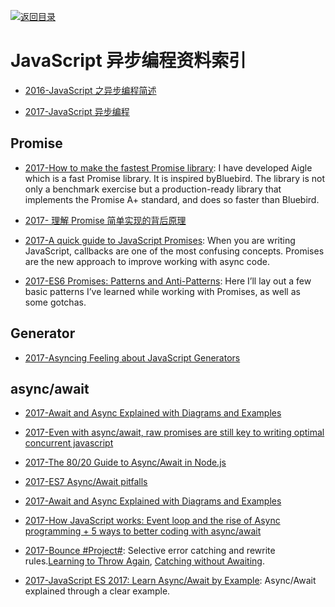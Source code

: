 [![返回目录](https://parg.co/UGo)](https://parg.co/b4z)

# JavaScript 异步编程资料索引

* [2016-JavaScript 之异步编程简述](http://blog.codingplayboy.com/2016/01/20/js_async_intro/)

* [2017-JavaScript 异步编程](http://blog.codingplayboy.com/2017/04/25/js_async/)

## Promise

* [2017-How to make the fastest Promise library](https://parg.co/bhz): I have
  developed Aigle which is a fast Promise library. It is inspired byBluebird.
  The library is not only a benchmark exercise but a production-ready library
  that implements the Promise A+ standard, and does so faster than Bluebird.

* [2017- 理解 Promise 简单实现的背后原理](http://bupt-hjm.github.io/2017/03/23/study-promise/)

* [2017-A quick guide to JavaScript Promises](https://dev.to/dkundel/a-quick-guide-to-javascript-promises):
  When you are writing JavaScript, callbacks are one of the most confusing
  concepts. Promises are the new approach to improve working with async code.

* [2017-ES6 Promises: Patterns and Anti-Patterns](https://parg.co/UYb): Here
  I’ll lay out a few basic patterns I’ve learned while working with Promises, as
  well as some gotchas.

## Generator

* [2017-Asyncing Feeling about JavaScript Generators](https://www.bignerdranch.com/blog/asyncing-feeling-about-javascript-generators/)

## async/await

* [2017-Await and Async Explained with Diagrams and Examples](http://nikgrozev.com/2017/10/01/async-await/)

* [2017-Even with async/await, raw promises are still key to writing optimal concurrent javascript](https://medium.com/@bluepnume/even-with-async-await-you-probably-still-need-promises-9b259854c161#.w1k2udirb)

* [2017-The 80/20 Guide to Async/Await in Node.js](http://6me.us/jIIzOs)

* [2017-ES7 Async/Await pitfalls](https://medium.com/@matansokolovsky/es7-async-await-pitfalls-d24331388a70#.xkeyncsca)

* [2017-Await and Async Explained with Diagrams and Examples](http://nikgrozev.com/2017/10/01/async-await/#composite-promises)

* [2017-How JavaScript works: Event loop and the rise of Async programming + 5 ways to better coding with async/await](https://parg.co/UGj)

* [2017-Bounce #Project#](https://github.com/hapijs/bounce): Selective error
  catching and rewrite
  rules.[Learning to Throw Again](https://medium.com/@eranhammer/learning-to-throw-again-79b498504d28),
  [Catching without Awaiting](https://medium.com/@eranhammer/catching-without-awaiting-b2cb7df45790).

* [2017-JavaScript ES 2017: Learn Async/Await by Example](https://parg.co/U6L):
  Async/Await explained through a clear example.
